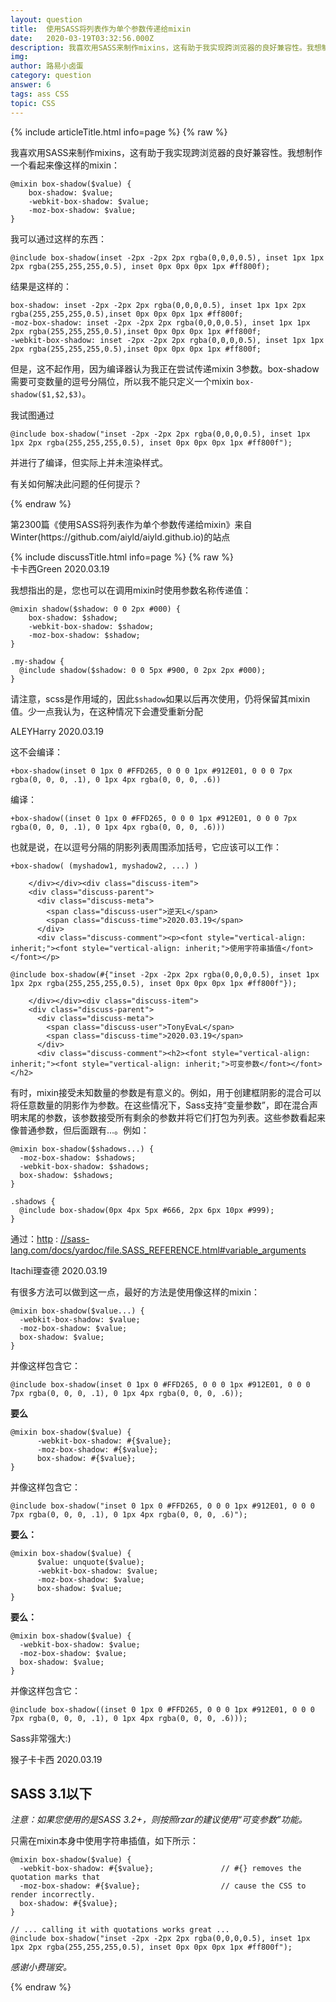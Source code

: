 ```yaml
---
layout: question
title:  使用SASS将列表作为单个参数传递给mixin
date:   2020-03-19T03:32:56.000Z
description: 我喜欢用SASS来制作mixins，这有助于我实现跨浏览器的良好兼容性。我想制作一个看起来像这样的mixin：\`mixin box-shadow($v...
img: 
author: 路易小卤蛋
category: question
answer: 6
tags: ass CSS
topic: CSS
---
```

<div class="article-root">
  <div class="article">
    {% include articleTitle.html info=page %}
    {% raw %}
    <div class="article-content"><p><font style="vertical-align: inherit;"><font style="vertical-align: inherit;">我喜欢用SASS来制作mixins，这有助于我实现跨浏览器的良好兼容性。</font><font style="vertical-align: inherit;">我想制作一个看起来像这样的mixin：</font></font></p>

<pre><code>@mixin box-shadow($value) {<font></font>
    box-shadow: $value;<font></font>
    -webkit-box-shadow: $value; <font></font>
    -moz-box-shadow: $value; <font></font>
}<font></font>
</code></pre>

<p><font style="vertical-align: inherit;"><font style="vertical-align: inherit;">我可以通过这样的东西：</font></font></p>

<pre><code>@include box-shadow(inset -2px -2px 2px rgba(0,0,0,0.5), inset 1px 1px 2px rgba(255,255,255,0.5), inset 0px 0px 0px 1px #ff800f);
</code></pre>

<p><font style="vertical-align: inherit;"><font style="vertical-align: inherit;">结果是这样的：</font></font></p>

<pre><code>box-shadow: inset -2px -2px 2px rgba(0,0,0,0.5), inset 1px 1px 2px rgba(255,255,255,0.5),inset 0px 0px 0px 1px #ff800f;<font></font>
-moz-box-shadow: inset -2px -2px 2px rgba(0,0,0,0.5), inset 1px 1px 2px rgba(255,255,255,0.5),inset 0px 0px 0px 1px #ff800f;<font></font>
-webkit-box-shadow: inset -2px -2px 2px rgba(0,0,0,0.5), inset 1px 1px 2px rgba(255,255,255,0.5),inset 0px 0px 0px 1px #ff800f; <font></font>
</code></pre>

<p><font style="vertical-align: inherit;"><font style="vertical-align: inherit;">但是，这不起作用，因为编译器认为我正在尝试传递mixin 3参数。</font><font style="vertical-align: inherit;">box-shadow需要可变数量的逗号分隔位，所以我不能只定义一个mixin </font></font><code>box-shadow($1,$2,$3)</code><font style="vertical-align: inherit;"><font style="vertical-align: inherit;">。</font></font></p>

<p><font style="vertical-align: inherit;"><font style="vertical-align: inherit;">我试图通过 </font></font></p>

<pre><code>@include box-shadow("inset -2px -2px 2px rgba(0,0,0,0.5), inset 1px 1px 2px rgba(255,255,255,0.5), inset 0px 0px 0px 1px #ff800f");
</code></pre>

<p><font style="vertical-align: inherit;"><font style="vertical-align: inherit;">并进行了编译，但实际上并未渲染样式。</font></font></p>

<p><font style="vertical-align: inherit;"><font style="vertical-align: inherit;">有关如何解决此问题的任何提示？</font></font></p></div>
    {% endraw %}
  </div>
  <p class="winter_mark">第2300篇《使用SASS将列表作为单个参数传递给mixin》来自Winter(https://github.com/aiyld/aiyld.github.io)的站点</p>
  <div class="discuss-wrapper">
    {% include discussTitle.html info=page %}
    {% raw %}
    <div class="discuss-item">
        <div class="discuss-parent">
          <div class="discuss-meta">
            <span class="discuss-user">卡卡西Green</span>
            <span class="discuss-time">2020.03.19</span>
          </div>
          <div class="discuss-comment"><p><font style="vertical-align: inherit;"><font style="vertical-align: inherit;">我想指出的是，您也可以在调用mixin时使用参数名称传递值：</font></font></p>

<pre><code>@mixin shadow($shadow: 0 0 2px #000) {<font></font>
    box-shadow: $shadow;<font></font>
    -webkit-box-shadow: $shadow; <font></font>
    -moz-box-shadow: $shadow; <font></font>
}<font></font>
<font></font>
.my-shadow {<font></font>
  @include shadow($shadow: 0 0 5px #900, 0 2px 2px #000);<font></font>
}<font></font>
</code></pre>

<p><font style="vertical-align: inherit;"><font style="vertical-align: inherit;">请注意，scss是作用域的，因此</font></font><code>$shadow</code><font style="vertical-align: inherit;"><font style="vertical-align: inherit;">如果以后再次使用，仍将保留其mixin值。</font><font style="vertical-align: inherit;">少一点我认为，在这种情况下会遭受重新分配</font></font></p></div>
        </div></div><div class="discuss-item">
        <div class="discuss-parent">
          <div class="discuss-meta">
            <span class="discuss-user">ALEYHarry</span>
            <span class="discuss-time">2020.03.19</span>
          </div>
          <div class="discuss-comment"><p><font style="vertical-align: inherit;"><font style="vertical-align: inherit;">这不会编译：</font></font></p>

<pre><code>+box-shadow(inset 0 1px 0 #FFD265, 0 0 0 1px #912E01, 0 0 0 7px rgba(0, 0, 0, .1), 0 1px 4px rgba(0, 0, 0, .6))
</code></pre>

<p><font style="vertical-align: inherit;"><font style="vertical-align: inherit;">编译：</font></font></p>

<pre><code>+box-shadow((inset 0 1px 0 #FFD265, 0 0 0 1px #912E01, 0 0 0 7px rgba(0, 0, 0, .1), 0 1px 4px rgba(0, 0, 0, .6)))
</code></pre>

<p><font style="vertical-align: inherit;"><font style="vertical-align: inherit;">也就是说，在以逗号分隔的阴影列表周围添加括号，它应该可以工作：</font></font></p>

<pre><code>+box-shadow( (myshadow1, myshadow2, ...) )
</code></pre></div>
        </div></div><div class="discuss-item">
        <div class="discuss-parent">
          <div class="discuss-meta">
            <span class="discuss-user">逆天L</span>
            <span class="discuss-time">2020.03.19</span>
          </div>
          <div class="discuss-comment"><p><font style="vertical-align: inherit;"><font style="vertical-align: inherit;">使用字符串插值</font></font></p>

<pre><code>@include box-shadow(#{"inset -2px -2px 2px rgba(0,0,0,0.5), inset 1px 1px 2px rgba(255,255,255,0.5), inset 0px 0px 0px 1px #ff800f"});
</code></pre></div>
        </div></div><div class="discuss-item">
        <div class="discuss-parent">
          <div class="discuss-meta">
            <span class="discuss-user">TonyEvaL</span>
            <span class="discuss-time">2020.03.19</span>
          </div>
          <div class="discuss-comment"><h2><font style="vertical-align: inherit;"><font style="vertical-align: inherit;">可变参数</font></font></h2>

<p><font style="vertical-align: inherit;"><font style="vertical-align: inherit;">有时，mixin接受未知数量的参数是有意义的。</font><font style="vertical-align: inherit;">例如，用于创建框阴影的混合可以将任意数量的阴影作为参数。</font><font style="vertical-align: inherit;">在这些情况下，Sass支持“变量参数”，即在混合声明末尾的参数，该参数接受所有剩余的参数并将它们打包为列表。</font><font style="vertical-align: inherit;">这些参数看起来像普通参数，但后面跟有...。例如：</font></font></p>

<pre><code>@mixin box-shadow($shadows...) {<font></font>
  -moz-box-shadow: $shadows;<font></font>
  -webkit-box-shadow: $shadows;<font></font>
  box-shadow: $shadows;<font></font>
}<font></font>
<font></font>
.shadows {<font></font>
  @include box-shadow(0px 4px 5px #666, 2px 6px 10px #999);<font></font>
}<font></font>
</code></pre>

<p><font style="vertical-align: inherit;"><font style="vertical-align: inherit;">通过：</font><a href="http://sass-lang.com/docs/yardoc/file.SASS_REFERENCE.html#variable_arguments" rel="noreferrer"><font style="vertical-align: inherit;">http</font></a><font style="vertical-align: inherit;"> : </font></font><a href="http://sass-lang.com/docs/yardoc/file.SASS_REFERENCE.html#variable_arguments" rel="noreferrer"><font style="vertical-align: inherit;"><font style="vertical-align: inherit;">//sass-lang.com/docs/yardoc/file.SASS_REFERENCE.html#variable_arguments</font></font></a></p></div>
        </div></div><div class="discuss-item">
        <div class="discuss-parent">
          <div class="discuss-meta">
            <span class="discuss-user">Itachi理查德</span>
            <span class="discuss-time">2020.03.19</span>
          </div>
          <div class="discuss-comment"><p><font style="vertical-align: inherit;"><font style="vertical-align: inherit;">有很多方法可以做到这一点，最好的方法是使用像这样的mixin：</font></font></p>

<pre><code>@mixin box-shadow($value...) {<font></font>
  -webkit-box-shadow: $value;               <font></font>
  -moz-box-shadow: $value;                  <font></font>
  box-shadow: $value;<font></font>
}<font></font>
</code></pre>

<p><font style="vertical-align: inherit;"><font style="vertical-align: inherit;">并像这样包含它：</font></font></p>

<p><code>@include box-shadow(inset 0 1px 0 #FFD265, 0 0 0 1px #912E01, 0 0 0 7px rgba(0, 0, 0, .1), 0 1px 4px rgba(0, 0, 0, .6));</code></p>

<p><strong><font style="vertical-align: inherit;"><font style="vertical-align: inherit;">要么</font></font></strong></p>

<pre><code>@mixin box-shadow($value) {<font></font>
      -webkit-box-shadow: #{$value};               <font></font>
      -moz-box-shadow: #{$value};          <font></font>
      box-shadow: #{$value};<font></font>
}<font></font>
</code></pre>

<p><font style="vertical-align: inherit;"><font style="vertical-align: inherit;">并像这样包含它：</font></font></p>

<pre><code>@include box-shadow("inset 0 1px 0 #FFD265, 0 0 0 1px #912E01, 0 0 0 7px rgba(0, 0, 0, .1), 0 1px 4px rgba(0, 0, 0, .6)");
</code></pre>

<p><strong><font style="vertical-align: inherit;"><font style="vertical-align: inherit;">要么：</font></font></strong></p>

<pre><code>@mixin box-shadow($value) {<font></font>
      $value: unquote($value);<font></font>
      -webkit-box-shadow: $value;               <font></font>
      -moz-box-shadow: $value;          <font></font>
      box-shadow: $value;<font></font>
}<font></font>
</code></pre>

<p><strong><font style="vertical-align: inherit;"><font style="vertical-align: inherit;">要么：</font></font></strong></p>

<pre><code>@mixin box-shadow($value) {<font></font>
  -webkit-box-shadow: $value;               <font></font>
  -moz-box-shadow: $value;                  <font></font>
  box-shadow: $value;<font></font>
}<font></font>
</code></pre>

<p><font style="vertical-align: inherit;"><font style="vertical-align: inherit;">并像这样包含它： </font></font></p>

<pre><code>@include box-shadow((inset 0 1px 0 #FFD265, 0 0 0 1px #912E01, 0 0 0 7px rgba(0, 0, 0, .1), 0 1px 4px rgba(0, 0, 0, .6)));
</code></pre>

<p><font style="vertical-align: inherit;"><font style="vertical-align: inherit;">Sass非常强大:)</font></font></p></div>
        </div></div><div class="discuss-item">
        <div class="discuss-parent">
          <div class="discuss-meta">
            <span class="discuss-user">猴子卡卡西</span>
            <span class="discuss-time">2020.03.19</span>
          </div>
          <div class="discuss-comment"><h2><font style="vertical-align: inherit;"><font style="vertical-align: inherit;">SASS 3.1以下</font></font></h2>

<p><em><font style="vertical-align: inherit;"><font style="vertical-align: inherit;">注意：如果您使用的是SASS 3.2+，则按照rzar的建议使用“可变参数”功能。</font></font></em></p>

<p><font style="vertical-align: inherit;"><font style="vertical-align: inherit;">只需在mixin本身中使用字符串插值，如下所示： </font></font></p>

<pre class="lang-java prettyprint-override"><code>@mixin box-shadow($value) {<font></font>
  -webkit-box-shadow: #{$value};               // #{} removes the quotation marks that<font></font>
  -moz-box-shadow: #{$value};                  // cause the CSS to render incorrectly.<font></font>
  box-shadow: #{$value};<font></font>
}<font></font>
<font></font>
// ... calling it with quotations works great ...<font></font>
@include box-shadow("inset -2px -2px 2px rgba(0,0,0,0.5), inset 1px 1px 2px rgba(255,255,255,0.5), inset 0px 0px 0px 1px #ff800f");<font></font>
</code></pre>

<p><em><font style="vertical-align: inherit;"><font style="vertical-align: inherit;">感谢小费瑞安。</font></font></em></p></div>
        </div></div>
    {% endraw %}
  </div>
<div>
